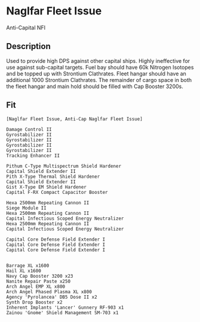 # Naglfar Fleet Issue

Anti-Capital NFI

## Description

Used to provide high DPS against other capital ships.  Highly ineffective for use against sub-capital targets.  Fuel bay should have 60k Nitrogen Isotopes and be topped up with Strontium Clathrates. Fleet hangar should have an additional 1000 Strontium Clathrates.  The remainder of cargo space in both the fleet hangar and main hold should be filled with Cap Booster 3200s.

## Fit
```
[Naglfar Fleet Issue, Anti-Cap Naglfar Fleet Issue]

Damage Control II
Gyrostabilizer II
Gyrostabilizer II
Gyrostabilizer II
Gyrostabilizer II
Tracking Enhancer II

Pithum C-Type Multispectrum Shield Hardener
Capital Shield Extender II
Pith X-Type Thermal Shield Hardener
Capital Shield Extender II
Gist X-Type EM Shield Hardener
Capital F-RX Compact Capacitor Booster

Hexa 2500mm Repeating Cannon II
Siege Module II
Hexa 2500mm Repeating Cannon II
Capital Infectious Scoped Energy Neutralizer
Hexa 2500mm Repeating Cannon II
Capital Infectious Scoped Energy Neutralizer

Capital Core Defense Field Extender I
Capital Core Defense Field Extender I
Capital Core Defense Field Extender I


Barrage XL x1600
Hail XL x1600
Navy Cap Booster 3200 x23
Nanite Repair Paste x250
Arch Angel EMP XL x800
Arch Angel Phased Plasma XL x800
Agency 'Pyrolancea' DB5 Dose II x2
Synth Drop Booster x2
Inherent Implants 'Lancer' Gunnery RF-903 x1
Zainou 'Gnome' Shield Management SM-703 x1
```
